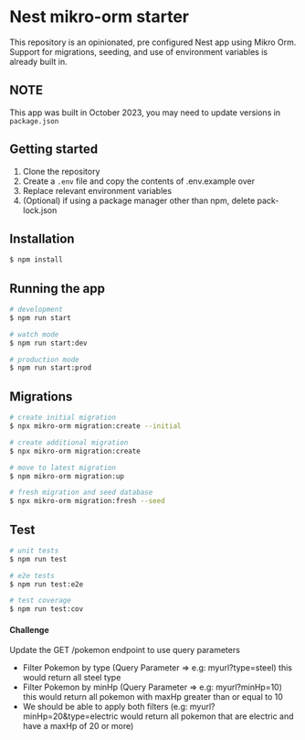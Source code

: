 # Nest mikro-orm starter

This repository is an opinionated, pre configured Nest app using Mikro Orm. Support for migrations, seeding, and use of environment variables is already built in.

## **NOTE**

This app was built in October 2023, you may need to update versions in `package.json`

## Getting started

1. Clone the repository
2. Create a `.env` file and copy the contents of .env.example over
3. Replace relevant environment variables
4. (Optional) if using a package manager other than npm, delete pack-lock.json

## Installation

```bash
$ npm install
```

## Running the app

```bash
# development
$ npm run start

# watch mode
$ npm run start:dev

# production mode
$ npm run start:prod
```

## Migrations

```bash
# create initial migration
$ npx mikro-orm migration:create --initial

# create additional migration
$ npx mikro-orm migration:create

# move to latest migration
$ npm mikro-orm migration:up

# fresh migration and seed database
$ npx mikro-orm migration:fresh --seed
```

## Test

```bash
# unit tests
$ npm run test

# e2e tests
$ npm run test:e2e

# test coverage
$ npm run test:cov
```

#### Challenge

Update the GET /pokemon endpoint to use query parameters

- Filter Pokemon by type (Query Parameter => e.g: myurl?type=steel) this would return all steel type
- Filter Pokemon by minHp (Query Parameter => e.g: myurl?minHp=10) this would return all pokemon with maxHp greater than or equal to 10
- We should be able to apply both filters (e.g: myurl?minHp=20&type=electric would return all pokemon that are electric and have a maxHp of 20 or more)
